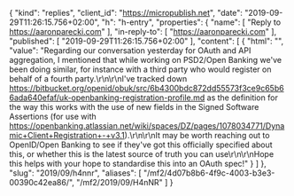 {
  "kind": "replies",
  "client_id": "https://micropublish.net",
  "date": "2019-09-29T11:26:15.756+02:00",
  "h": "h-entry",
  "properties": {
    "name": [
      "Reply to https://aaronparecki.com"
    ],
    "in-reply-to": [
      "https://aaronparecki.com"
    ],
    "published": [
      "2019-09-29T11:26:15.756+02:00"
    ],
    "content": [
      {
        "html": "",
        "value": "Regarding our conversation yesterday for OAuth and API aggregation, I mentioned that while working on PSD2/Open Banking we've been doing similar, for instance with a third party who would register on behalf of a fourth party.\r\n\r\nI've tracked down https://bitbucket.org/openid/obuk/src/6b4300bdc872dd55573f3ce9c65b66ada640efaf/uk-openbanking-registration-profile.md as the definition for the way this works with the use of new fields in the Signed Software Assertions (for use with https://openbanking.atlassian.net/wiki/spaces/DZ/pages/1078034771/Dynamic+Client+Registration+-+v3.1).\r\n\r\nIt may be worth reaching out to OpenID/Open Banking to see if they've got this officially specified about this, or whether this is the latest source of truth you can use\r\n\r\nHope this helps with your hope to standardise this into an OAuth spec!"
      }
    ]
  },
  "slug": "2019/09/h4nnr",
  "aliases": [
    "/mf2/4d07b8b6-4f9c-4003-b3e3-00390c42ea86/",
    "/mf2/2019/09/H4nNR"
  ]
}
